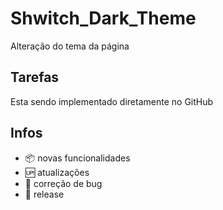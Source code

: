 # Shwitch_Dark_Theme

Alteração do tema da página

## Tarefas 

Esta sendo implementado diretamente no GitHub

## Infos

- :package: novas funcionalidades
- :up: atualizações 
- :ant: correção de bug
- :checkered_flag: release